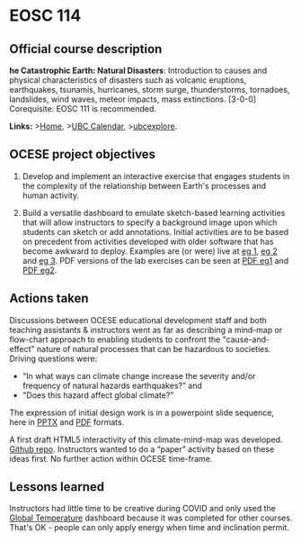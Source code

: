 # EOSC 114

## Official course description

**he Catastrophic Earth: Natural Disasters**: Introduction to causes and physical characteristics of disasters such as volcanic eruptions, earthquakes, tsunamis, hurricanes, storm surge, thunderstorms, tornadoes, landslides, wind waves, meteor impacts, mass extinctions. [3-0-0] Corequisite: EOSC 111 is recommended.

**Links:**
\>[Home](https://www.eoas.ubc.ca/academics/courses/eosc114),
\>[UBC Calendar](https://courses.students.ubc.ca/cs/courseschedule?pname=subjarea&tname=subj-course&dept=EOSC&course=114),
\>[ubcexplore](https://ubcexplorer.io/course/EOSC/114).

## OCESE project objectives

1. Develop and implement an interactive exercise that engages students in the complexity of the relationship between Earth's processes and human activity.

2. Build a versatile dashboard to emulate sketch-based learning activities that will allow instructors to specify a background image upon which students can sketch or add annotations. Initial activities are to be based on precedent from activities developed with older software that has become awkward to deploy. Examples are (or were) live at [eg 1](https://www.eoas.ubc.ca/~quest/Lab3-sketch.html), [eg 2](https://www.eoas.ubc.ca/~quest/Lab1-2sketches.html) and [eg 3](https://www.eoas.ubc.ca/~quest/Sketch-NorthAm.html). PDF versions of the lab exercises can be seen at <a href="files/Lab3-sketch.pdf">PDF eg1</a> and <a href="files/Lab1-2sketches.pdf">PDF eg2</a>.

## Actions taken

Discussions between OCESE educational development staff and both teaching assistants & instructors went as far as describing a mind-map or flow-chart approach to enabling students to confront the "cause-and-effect" nature of natural processes that can be hazardous to societies. Driving questions were:

* “In what ways can climate change increase the severity and/or frequency of natural hazards earthquakes?” and
* "Does this hazard affect global climate?”

The expression of initial design work is in a powerpoint slide sequence, here in <a href="files/114-activity3-FJ-210823.pptx">PPTX</a> and <a href="files/114-activity3-FJ-210823.pdf">PDF</a> formats.

A first draft HTML5 interactivity of this climate-mind-map was developed. [Github repo](https://github.com/jamiebyer/climate-mind-map). Instructors wanted to do a “paper” activity based on these ideas first. No further action within OCESE time-frame. 

## Lessons learned

Instructors had little time to be creative during COVID and only used the [Global Temperature](dashboards.md) dashboard because it was completed for other courses. That's OK - people can only apply energy when time and inclination permit. 